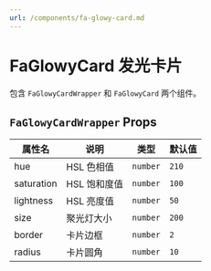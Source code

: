 ```yaml
---
url: /components/fa-glowy-card.md
---
```

# FaGlowyCard 发光卡片 &#x20;

包含 `FaGlowyCardWrapper` 和 `FaGlowyCard` 两个组件。

## `FaGlowyCardWrapper` Props

| 属性名     | 说明         | 类型     | 默认值 |
| ---------- | ------------ | -------- | ------ |
| hue        | HSL 色相值   | `number` | `210`  |
| saturation | HSL 饱和度值 | `number` | `100`  |
| lightness  | HSL 亮度值   | `number` | `50`   |
| size       | 聚光灯大小   | `number` | `200`  |
| border     | 卡片边框     | `number` | `2`    |
| radius     | 卡片圆角     | `number` | `10`   |
